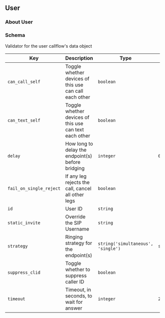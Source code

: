 ## User

### About User

### Schema

Validator for the user callflow's data object

Key | Description | Type | Default | Required
--- | ----------- | ---- | ------- | --------
`can_call_self` | Toggle whether devices of this use can call each other | `boolean` |   | `false`
`can_text_self` | Toggle whether devices of this use can text each other | `boolean` |   | `false`
`delay` | How long to delay the endpoint(s) before bridging | `integer` | `0` | `false`
`fail_on_single_reject` | If any leg rejects the call, cancel all other legs | `boolean` |   | `false`
`id` | User ID | `string` |   | `false`
`static_invite` | Override the SIP Username | `string` |   | `false`
`strategy` | Ringing strategy for the endpoint(s) | `string('simultaneous', 'single')` | `simultaneous` | `false`
`suppress_clid` | Toggle whether to suppress caller ID | `boolean` |   | `false`
`timeout` | Timeout, in seconds, to wait for answer | `integer` | `20` | `false`
